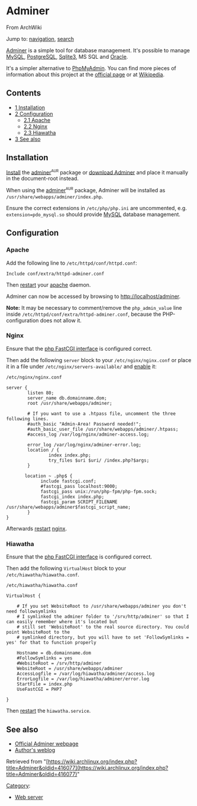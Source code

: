 # Adminer

From ArchWiki

Jump to: [navigation](#column-one), [search](#searchInput)

[Adminer](http://www.adminer.org/) is a simple tool for database management. It's possible to manage [MySQL](/index.php/MySQL "MySQL"), [PostgreSQL](/index.php/PostgreSQL "PostgreSQL"), [Sqlite3](/index.php/Sqlite3 "Sqlite3"), MS SQL and [Oracle](/index.php/Oracle "Oracle").

It's a simpler alternative to [PhpMyAdmin](/index.php/PhpMyAdmin "PhpMyAdmin"). You can find more pieces of information about this project at the [official page](http://www.adminer.org/en/) or at [Wikipedia](https://en.wikipedia.org/wiki/Adminer "wikipedia:Adminer").

## Contents

*   [1 Installation](#Installation)
*   [2 Configuration](#Configuration)
    *   [2.1 Apache](#Apache)
    *   [2.2 Nginx](#Nginx)
    *   [2.3 Hiawatha](#Hiawatha)
*   [3 See also](#See_also)

## Installation

[Install](/index.php/Install "Install") the [adminer](https://aur.archlinux.org/packages/adminer/)<sup><small>AUR</small></sup> package or [download Adminer](https://www.adminer.org/#download) and place it manually in the document-root instead.

When using the [adminer](https://aur.archlinux.org/packages/adminer/)<sup><small>AUR</small></sup> package, Adminer will be installed as `/usr/share/webapps/adminer/index.php`.

Ensure the correct extensions in `/etc/php/php.ini` are uncommented, e.g. `extension=pdo_mysql.so` should provide [MySQL](/index.php/MySQL "MySQL") database management.

## Configuration

### Apache

Add the following line to `/etc/httpd/conf/httpd.conf`:

```
Include conf/extra/httpd-adminer.conf

```

Then [restart](/index.php/Restart "Restart") your [apache](/index.php/Apache "Apache") daemon.

Adminer can now be accessed by browsing to [http://localhost/adminer](http://localhost/adminer).

**Note:** It may be necessary to comment/remove the `php_admin_value` line inside `/etc/httpd/conf/extra/httpd-adminer.conf`, because the PHP-configuration does not allow it.

### Nginx

Ensure that the [php FastCGI interface](/index.php/Nginx#PHP_configuration "Nginx") is configured correct.

Then add the following `server` block to your `/etc/nginx/nginx.conf` or place it in a file under `/etc/nginx/servers-available/` and [enable](/index.php/Nginx#Managing_server_entries "Nginx") it:

 `/etc/nginx/nginx.conf` 

```
server {
        listen 80;
        server_name db.domainname.dom;
        root /usr/share/webapps/adminer;

        # If you want to use a .htpass file, uncomment the three following lines.
        #auth_basic "Admin-Area! Password needed!";
        #auth_basic_user_file /usr/share/webapps/adminer/.htpass;
        #access_log /var/log/nginx/adminer-access.log;

        error_log /var/log/nginx/adminer-error.log;
        location / {
                index index.php;
                try_files $uri $uri/ /index.php?$args;
        }

       location ~ .php$ {
             include fastcgi.conf;
             #fastcgi_pass localhost:9000;
             fastcgi_pass unix:/run/php-fpm/php-fpm.sock;
             fastcgi_index index.php;
             fastcgi_param SCRIPT_FILENAME /usr/share/webapps/adminer$fastcgi_script_name;
        }
}

```

Afterwards [restart](/index.php/Restart "Restart") [nginx](/index.php/Nginx "Nginx").

### Hiawatha

Ensure that the [php FastCGI interface](/index.php/Hiawatha#PHP "Hiawatha") is configured correct.

Then add the following `VirtualHost` block to your `/etc/hiawatha/hiawatha.conf`.

 `/etc/hiawatha/hiawatha.conf` 

```
VirtualHost {

    # If you set WebsiteRoot to /usr/share/webapps/adminer you don't need followsymlinks
    # I symlinked the adminer folder to '/srv/http/adminer' so that I can easily remember where it's located but
    # still set 'WebsiteRoot' to the real source directory. You could point WebsiteRoot to the
    # symlinked directory, but you will have to set 'FollowSymlinks = yes' for that to function properly

    Hostname = db.domainname.dom
    #FollowSymlinks = yes
    #WebsiteRoot = /srv/http/adminer
    WebsiteRoot = /usr/share/webapps/adminer
    AccessLogfile = /var/log/hiawatha/adminer/access.log
    ErrorLogfile = /var/log/hiawatha/adminer/error.log
    StartFile = index.php
    UseFastCGI = PHP7

}
```

Then [restart](/index.php/Restart "Restart") the `hiawatha.service`.

## See also

*   [Official Adminer webpage](http://www.adminer.org/en/)
*   [Author's weblog](http://php.vrana.cz/)

Retrieved from "[https://wiki.archlinux.org/index.php?title=Adminer&oldid=416077](https://wiki.archlinux.org/index.php?title=Adminer&oldid=416077)"

[Category](/index.php/Special:Categories "Special:Categories"):

*   [Web server](/index.php/Category:Web_server "Category:Web server")